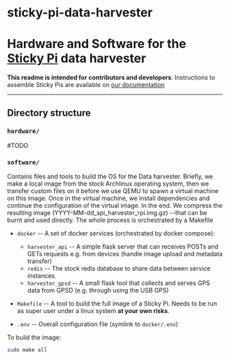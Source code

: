 # sticky-pi-data-harvester
# Hardware  and Software for the [Sticky Pi](https://sticky-pi.github.io) data harvester

**This readme is intended for contributors and developers**. 
Instructions to assemble Sticky Pis are available on [our documentation](https://doc.sticky-pi.com/hardware.html#data-harvester)

----------------------------- 

## Directory structure

### `hardware/`

#TODO

### `software/` 
Contains files and tools to build the OS for the Data harvester. 
Briefly, we make a local image from the stock Archlinux operating system, 
then we transfer custom files on it before we use QEMU to spawn a virtual machine on this image. Once in the virtual machine, 
we install dependencies and continue the configuration of the virtual image. In the end. We compress the resulting image 
(YYYY-MM-dd_spi_harvester_rpi.img.gz) --that can be burnt and used directly. The whole process is orchestrated by a Makefile 

* `docker` -- A set of docker services (orchestrated by docker compose):
    * `harvester_api` --  A simple flask server that can receives POSTs and GETs requests e.g. from devices (handle image upload and metadata transfer)
    * `redis` --  The stock redis database to share data between service instances
    * `harvester_gpsd` -- A small flask tool that collects and serves GPS data from GPSD (e.g. through using the USB GPS)  
    
* `Makefile` -- A tool to build the full image of a Sticky Pi. Needs to be run as super user under a linux system **at your own risks**.
* `.env` -- Overall configuration file (symlink to `docker/.env`)


To build the image:
```sh
sudo make all
```

